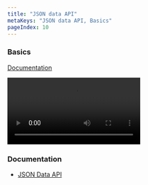 ```yaml
---
title: "JSON data API"
metaKeys: "JSON data API, Basics"
pageIndex: 10
---
```





### Basics
 
[Documentation](../docs/webserviceapis/jsondataapi.md)


![video](https://profitbasedocs.blob.core.windows.net/videos/JSON%20Data%20API%20Basics.mp4)
<br/>

### Documentation 

* [JSON Data API](../docs/webserviceapis/jsondataapi.md)
